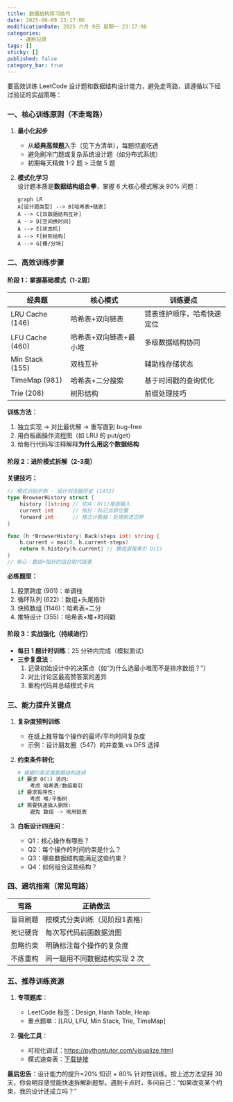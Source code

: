 ```yaml
---
title: 数据结构练习技巧
date: 2025-06-09 23:17:06
modificationDate: 2025 六月 9日 星期一 23:17:06
categories: 
	- 速刷记录
tags: []
sticky: []
published: false
category_bar: true
---
```


要高效训练 LeetCode 设计题和数据结构设计能力，避免走弯路，请遵循以下经过验证的实战策略：

### 一、核心训练原则（不走弯路）
1. **最小化起步**  
   - 从**经典高频题**入手（见下方清单），每题彻底吃透
   - 避免刷冷门题或复杂系统设计题（如分布式系统）
   - 初期每天精做 1-2 题 > 泛做 5 题

2. **模式化学习**  
   设计题本质是**数据结构组合拳**，掌握 6 大核心模式解决 90% 问题：
   ```mermaid
   graph LR
   A[设计题类型] --> B[哈希表+链表]
   A --> C[双数据结构互补]
   A --> D[空间换时间]
   A --> E[状态机]
   A --> F[树形结构]
   A --> G[桶/分块]
   ```

### 二、高效训练步骤
#### 阶段 1：掌握基础模式（1-2周）
| 经典题              | 核心模式                  | 训练要点                     |
|---------------------|--------------------------|----------------------------|
| LRU Cache (146)     | 哈希表+双向链表          | 链表维护顺序，哈希快速定位  |
| LFU Cache (460)     | 哈希表+双向链表+最小堆   | 多级数据结构协同           |
| Min Stack (155)     | 双栈互补                 | 辅助栈存储状态             |
| TimeMap (981)       | 哈希表+二分搜索          | 基于时间戳的查询优化       |
| Trie (208)          | 树形结构                 | 前缀处理技巧               |

**训练方法**：  
1. 独立实现 → 对比最优解 → 重写直到 bug-free  
2. 用白板画操作流程图（如 LRU 的 put/get）  
3. 给每行代码写注释解释**为什么用这个数据结构**

#### 阶段 2：进阶模式拆解（2-3周）
**关键技巧：**
```go
// 模式识别示例 - 设计浏览器历史 (1472)
type BrowserHistory struct {
    history []string // 切片：O(1)尾部插入
    current int      // 指针：标记当前位置
    forward int      // 独立计数器：处理前进边界
}

func (h *BrowserHistory) Back(steps int) string {
    h.current = max(0, h.current-steps) 
    return h.history[h.current] // 数组直接索引 O(1)
}
// 核心：数组+指针的组合取代链表
```

**必练题型：**
1. 股票跨度 (901)：单调栈
2. 循环队列 (622)：数组+头尾指针
3. 快照数组 (1146)：哈希表+二分
4. 推特设计 (355)：哈希表+堆+时间戳

#### 阶段 3：实战强化（持续进行）
- **每日 1 题计时训练**：25 分钟内完成（模拟面试）
- **三步复盘法**：
  1. 记录初始设计中的决策点（如“为什么选最小堆而不是排序数组？”）
  2. 对比讨论区最高赞答案的差异
  3. 重构代码并总结模式卡片

### 三、能力提升关键点
1. **复杂度预判训练**  
   - 在纸上推导每个操作的最坏/平均时间复杂度
   - 示例：设计朋友圈（547）的并查集 vs DFS 选择

2. **约束条件转化**  
   ```python
   # 根据约束反推数据结构选择
   if 要求 O(1) 访问: 
       考虑 哈希表/数组索引
   if 要求有序性:
       考虑 堆/平衡树
   if 需要快速插入删除:
       避免 数组 -> 改用链表
   ```

3. **白板设计四连问**：  
   - Q1：核心操作有哪些？  
   - Q2：每个操作的时间约束是什么？  
   - Q3：哪些数据结构能满足这些约束？  
   - Q4：如何组合这些结构？  

### 四、避坑指南（常见弯路）
| 弯路 | 正确做法 |
|------|----------|
| 盲目刷题 | 按模式分类训练（见阶段1表格） |
| 死记硬背 | 每次写代码前画数据流图 |
| 忽略约束 | 明确标注每个操作的复杂度 |
| 不练重构 | 同一题用不同数据结构实现 2 次 |

### 五、推荐训练资源
1. **专项题库**：  
   - LeetCode 标签：Design, Hash Table, Heap
   - 重点题单：[LRU, LFU, Min Stack, Trie, TimeMap]
   
2. **强化工具**：  
   - 可视化调试：https://pythontutor.com/visualize.html  
   - 模式速查表：[下载链接](https://leetcode.com/discuss/general-discussion/494279)

**最后忠告**：设计能力的提升=20% 知识 + 80% 针对性训练。按上述方法坚持 30 天，你会明显感觉能快速拆解新题型。遇到卡点时，多问自己：“如果改变某个约束，我的设计还成立吗？”